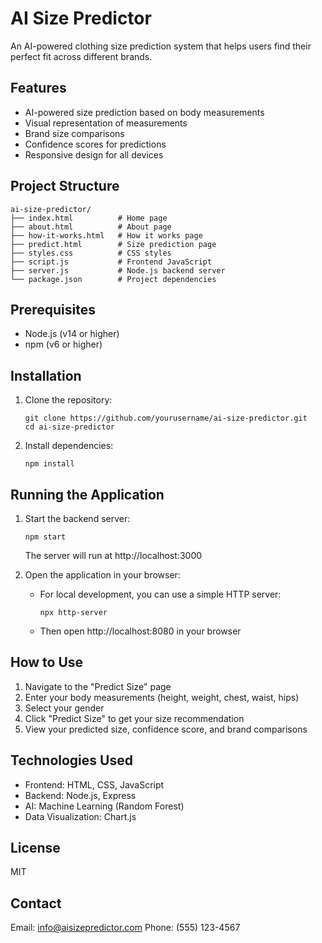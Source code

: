 # AI Size Predictor

An AI-powered clothing size prediction system that helps users find their perfect fit across different brands.

## Features

- AI-powered size prediction based on body measurements
- Visual representation of measurements
- Brand size comparisons
- Confidence scores for predictions
- Responsive design for all devices

## Project Structure

```
ai-size-predictor/
├── index.html          # Home page
├── about.html          # About page
├── how-it-works.html   # How it works page
├── predict.html        # Size prediction page
├── styles.css          # CSS styles
├── script.js           # Frontend JavaScript
├── server.js           # Node.js backend server
└── package.json        # Project dependencies
```

## Prerequisites

- Node.js (v14 or higher)
- npm (v6 or higher)

## Installation

1. Clone the repository:
   ```
   git clone https://github.com/yourusername/ai-size-predictor.git
   cd ai-size-predictor
   ```

2. Install dependencies:
   ```
   npm install
   ```

## Running the Application

1. Start the backend server:
   ```
   npm start
   ```
   The server will run at http://localhost:3000

2. Open the application in your browser:
   - For local development, you can use a simple HTTP server:
     ```
     npx http-server
     ```
   - Then open http://localhost:8080 in your browser

## How to Use

1. Navigate to the "Predict Size" page
2. Enter your body measurements (height, weight, chest, waist, hips)
3. Select your gender
4. Click "Predict Size" to get your size recommendation
5. View your predicted size, confidence score, and brand comparisons

## Technologies Used

- Frontend: HTML, CSS, JavaScript
- Backend: Node.js, Express
- AI: Machine Learning (Random Forest)
- Data Visualization: Chart.js

## License

MIT

## Contact

Email: info@aisizepredictor.com
Phone: (555) 123-4567 